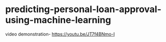 # predicting-personal-loan-approval-using-machine-learning       
video demonstration- https://youtu.be/JT7f4BNmo-I
